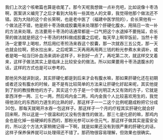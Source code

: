 我们上次这个咳嗽篇也算是收尾了。那今天呢我想做一点补充吧，比如说像十枣汤啊，医案讲义编完了之后才看到大陆有一些其他人的文章，我觉得他那个做法还不错。因为大陆的这个俞长荣啊，也是老中医了（福建中医学院的），俞长荣他有一个做法还不错，他是把十枣汤做成胶囊用来处理那个肝硬化腹水，用隔日一攻一补的方法来处理。古法要用十枣汤的话通常都是一口气把这个水退掉不要拖延，俞长荣的做法就是把这个十枣汤的材料做成胶囊之后呢，每天早上啊早饭前，当然十枣汤一定要早上喝啦，然后用红枣煎汤来吞这个胶囊，那一次就吞三五公克，那一天也就会拉啊，把水拉出来，之后呢第二天再用再用两三钱的粉光参煮水来调补，或者是喝一帖当归补血汤来调补这样子，补到好一点了，再吃第二次，就这样交叉着来，这样子做法其实上是临床上比较安全的做法。所以如果要用十枣汤退腹水的话，这样的方式也是可以参考的。

那他另外就讲到说，其实肝硬化都是到后来才会有腹水嘛，那如果肝硬化还在初期或者还没有腹水的时候，是不是有比较简单的方法来让肝硬化好起来呢，其实他提到了别的教授教他的方子，其实这个方子是一个很光明正大又有效的方子，它就是拿西洋参一两、三七一两，然后鸡内金二两，鸡内金我个人比较喜欢用生的，我觉得他消化的东西的力道生的比熟的好，那这样子一一二这个比例呢磨成粉把它分成30包，那每天就喝开水吞一包这样子。那这样子一个月的疗程其实肝硬化就会好回来啊，所以这是一个很温和的又没有伤害性的做法，那三七是化瘀的嘛，那鸡内金也是化掉一些硬掉的东西的，那粉光参可以补住元气，那这样子做其实是蛮安全的，所以这个方法大家稍微记得一下啊，就是如果还没有到很严重的肝硬化的话，这样子保养保养就可以处理得还不错了。那药物很容易理解，但效果也很确实。

